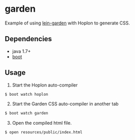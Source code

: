 # garden

Example of using [lein-garden](https://github.com/noprompt/lein-garden) with Hoplon to generate CSS.

## Dependencies

- java 1.7+
- [boot][1]

## Usage

1. Start the Hoplon auto-compiler

```bash
$ boot watch hoplon
```

2. Start the Garden CSS auto-compiler in another tab

```bash
$ boot watch garden
```

3. Open the compiled html file.

```bash
$ open resources/public/index.html
```

[1]: https://github.com/tailrecursion/boot
[2]: https://github.com/technomancy/leiningen
